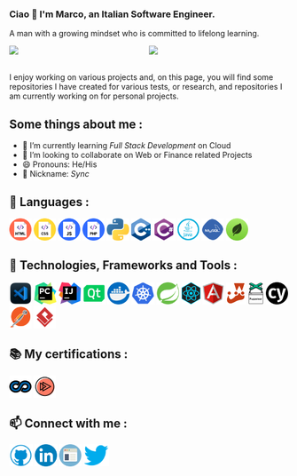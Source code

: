 ### Ciao 👋 I'm Marco, an Italian Software Engineer.
A man with a growing mindset who is committed to lifelong learning.

<img align="left" width="50%" src="https://github-readme-stats.vercel.app/api?username=nardisync&show_icons=true&theme=radical" />
<img align="left" width="42%"  src="https://github-readme-stats.vercel.app/api/top-langs/?username=nardisync&layout=compact&theme=radical" /> 
<br clear="left"><br>

I enjoy working on various projects and, on this page, you will find some repositories I have created for various tests, or research, and repositories I am currently working on for personal projects.


## Some things about me :

- 🌱 I’m currently learning *Full Stack Development* on Cloud
- 👯 I’m looking to collaborate on Web or Finance related Projects 
- 😄 Pronouns: He/His 
- 🌟 Nickname: *Sync*

## 📝 Languages :
<p align="left"> 
     <img src="imgs/html.png" title="HTML" alt="html" height='40'>
     <img src="imgs/css.png" title="CSS" alt="css" height='40'>
     <img src="imgs/js.png" title="JavaScript" alt="js" height='40'>
     <img src="imgs/php.png" title="PHP" alt="PHP" height='40'>
     <img src="imgs/python.png" title="Python" alt="python" height='40'>
     <img src="imgs/c++.png" title="C++" alt="c++" height='40'>
     <img src="imgs/csharp.png" title="C#" alt="c#" height='40'>
     <img src="imgs/java.png" title="Java" alt="java" height='40'>
     <img src="imgs/mysql.png" title="MySQL" alt="mysql" height='40'>
     <img src="imgs/mongodb.png" title="MongoDB" alt="mongodb" height='40'>
</p>

## 🚀 Technologies, Frameworks and Tools :
<p align="left"> 
     <img src="imgs/vscode.png" title="VSCode" alt="vscode" height='40'>
     <img src="imgs/pycharm.png" title="PyCharm" alt="pycharm" height='40'>     
     <img src="imgs/intellij.png" title="IntelliJ" alt="intellij" height='40'>
     <img src="imgs/qt.png" title="Qt Creator" alt="qt" height='40'>
     <img src="imgs/docker.png" title="Docker" alt="docker" height='40'>
     <img src="imgs/kubernetes.png" title="Kubernetes" alt="kubernetes" height='40'>
     <img src="imgs/spring.png" title="Spring" alt="spring" height='40'>
     <img src="imgs/react.png" title="React" alt="react" height='40'>
     <img src="imgs/angular.png" title="Angular" alt="angular" height='40'>
     <img src="imgs/jest-logo.png" title="Jest" alt="jest" height='40'>
     <img src="imgs/puppeteer.png" title="Puppetter" alt="puppetter" height='40'>
     <img src="imgs/cypress.png" title="Cypress" alt="cypress" height='40'>
     <img src="imgs/postman.png" title="Postman" alt="postman" height='40'>
     <img src="imgs/visualparadigma.png" title="Visual Paradigma" alt="visualparadigma" height='40'>

</p>

<div>
     <h2>📚 My certifications : </h2>
     <p align="left">
          <a href="https://www.coursera.org/user/88412174b050f96c81c843fad6dbd3b1"> <img src="imgs/coursera.png" title="Coursera" alt="coursera" height='40'></a> 
          <a href=https://app.pluralsight.com/profile/marco-nardi><img src="imgs/pluralsight.png" title="Pluralsight" alt="pluralsight" height='40'></a>
     </p>
</div>
<div>
     <h2>📫 Connect with me : </h2>
     <p align="left">
          <a href="https://github.com/nardisync"><img src='imgs/github.png' title="GitHub" alt='github' height='40'></a>
          <a href="https://www.linkedin.com/in/nardisync/?locale=en_US" target="_blank" rel="noopener noreferrer"> <img src='imgs/linkedin.png' title="LinkedIn" alt='linkedin' height='40'></a>
          <a href="https://nardisync.github.io/" target="_blank" rel="noopener noreferrer"><img src='imgs/webpage.png' title="My Personal Website" alt='website' height='40'></a>
          <a href="https://twitter.com/@nardisync" target="_blank" rel="noopener noreferrer"> <img src='imgs/twitter.png' title="Twitter" alt='twitter' height='40'></a>
     </p>
</div>






  
